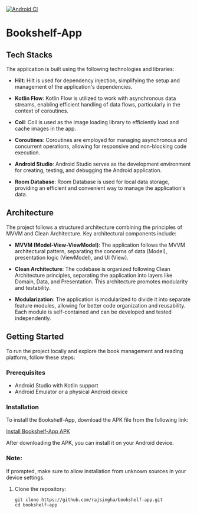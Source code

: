 [![Android CI](https://github.com/rajsingha/Bookshelf-App/actions/workflows/android.yml/badge.svg)](https://github.com/rajsingha/Bookshelf-App/actions/workflows/android.yml)
# Bookshelf-App

## Tech Stacks

The application is built using the following technologies and libraries:

- **Hilt**: Hilt is used for dependency injection, simplifying the setup and management of the application's dependencies.

- **Kotlin Flow**: Kotlin Flow is utilized to work with asynchronous data streams, enabling efficient handling of data flows, particularly in the context of coroutines.

- **Coil**: Coil is used as the image loading library to efficiently load and cache images in the app.

- **Coroutines**: Coroutines are employed for managing asynchronous and concurrent operations, allowing for responsive and non-blocking code execution.

- **Android Studio**: Android Studio serves as the development environment for creating, testing, and debugging the Android application.

- **Room Database**: Room Database is used for local data storage, providing an efficient and convenient way to manage the application's data.

## Architecture

The project follows a structured architecture combining the principles of MVVM and Clean Architecture. Key architectural components include:

- **MVVM (Model-View-ViewModel)**: The application follows the MVVM architectural pattern, separating the concerns of data (Model), presentation logic (ViewModel), and UI (View).

- **Clean Architecture**: The codebase is organized following Clean Architecture principles, separating the application into layers like Domain, Data, and Presentation. This architecture promotes modularity and testability.

- **Modularization**: The application is modularized to divide it into separate feature modules, allowing for better code organization and reusability. Each module is self-contained and can be developed and tested independently.

## Getting Started

To run the project locally and explore the book management and reading platform, follow these steps:

### Prerequisites

- Android Studio with Kotlin support
- Android Emulator or a physical Android device

### Installation

To install the Bookshelf-App, download the APK file from the following link:

[Install Bookshelf-App APK](https://drive.google.com/file/d/1I4TQBxCOkmJJ1gWZuYVJ4opbDk8aOIQ5/view?usp=sharing)

After downloading the APK, you can install it on your Android device.

### Note:
If prompted, make sure to allow installation from unknown sources in your device settings.

1. Clone the repository:

   ```bash[
   git clone https://github.com/rajsingha/bookshelf-app.git
   cd bookshelf-app
